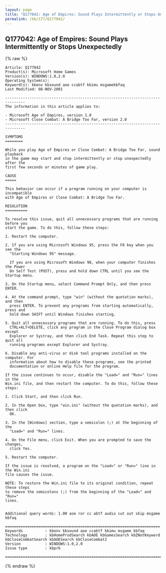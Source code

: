 ```yaml
---
layout: page
title: "Q177042: Age of Empires: Sound Plays Intermittently or Stops Unexpectedly"
permalink: /kb/177/Q177042/
---
```


## Q177042: Age of Empires: Sound Plays Intermittently or Stops Unexpectedly

{% raw %}

	Article: Q177042
	Product(s): Microsoft Home Games
	Version(s): WINDOWS:1.0,2.0
	Operating System(s): 
	Keyword(s): kbenv kbsound aoe ccabtf kbimu msgamekbfaq
	Last Modified: 08-NOV-2001
	
	-------------------------------------------------------------------------------
	The information in this article applies to:
	
	- Microsoft Age of Empires, version 1.0 
	- Microsoft Close Combat: A Bridge Too Far, version 2.0 
	-------------------------------------------------------------------------------
	
	SYMPTOMS
	========
	
	While you play Age of Empires or Close Combat: A Bridge Too Far, sound playback
	in the game may start and stop intermittently or stop unexpectedly after the
	first few seconds or minutes of game play.
	
	CAUSE
	=====
	
	This behavior can occur if a program running on your computer is incompatible
	with Age of Empires or Close Combat: A Bridge Too Far.
	
	RESOLUTION
	==========
	
	To resolve this issue, quit all unnecessary programs that are running before you
	start the game. To do this, follow these steps:
	
	1. Restart the computer.
	
	2. If you are using Microsoft Windows 95, press the F8 key when you see the
	  "Starting Windows 95" message.
	
	  If you are using Microsoft Windows 98, when your computer finishes the Power
	  On Self Test (POST), press and hold down CTRL until you see the Startup menu.
	
	3. On the Startup menu, select Command Prompt Only, and then press ENTER.
	
	4. At the command prompt, type "win" (without the quotation marks), and then
	  press ENTER. To prevent any programs from starting automatically, press and
	  hold down SHIFT until Windows finishes starting.
	
	5. Quit all unnecessary programs that are running. To do this, press
	  CTRL+ALT+DELETE, click any program in the Close Program dialog box except
	  Explorer or Systray, and then click End Task. Repeat this step to quit all
	  running programs except Explorer and Systray.
	
	6. Disable any anti-virus or disk tool programs installed on the computer. For
	  information about how to disable these programs, see the printed
	  documentation or online Help file for the program.
	
	If the issue continues to occur, disable the "Load=" and "Run=" lines in the
	Win.ini file, and then restart the computer. To do this, follow these steps:
	
	1. Click Start, and then click Run.
	
	2. In the Open box, type "win.ini" (without the quotation marks), and then click
	  OK.
	
	3. In the [Windows] section, type a semicolon (;) at the beginning of the
	  "Load=" and "Run=" lines.
	
	4. On the File menu, click Exit. When you are prompted to save the changes,
	  click Yes.
	
	5. Restart the computer.
	
	If the issue is resolved, a program on the "Load=" or "Run=" line in the Win.ini
	file causes the issue.
	
	NOTE: To restore the Win.ini file to its original condition, repeat these steps
	to remove the semicolons (;) from the beginning of the "Load=" and "Run="
	lines.
	
	
	Additional query words: 1.00 aoe ror cc abtf audio cut out skip msgame kbfaq
	
	======================================================================
	Keywords          : kbenv kbsound aoe ccabtf kbimu msgame kbfaq
	Technology        : kbHomeProdSearch kbAOE kbGamesSearch kbZNotKeyword kbCloseCombatSearch kbAOESearch kbCloseCombat2
	Version           : WINDOWS:1.0,2.0
	Issue type        : kbprb
	
	=============================================================================
	

{% endraw %}
